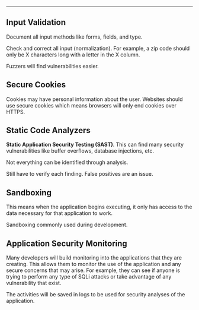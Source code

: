 
---

## Input Validation

Document all input methods like forms, fields, and type.

Check and correct all input (normalization). For example, a zip code should only be X characters long with a letter in the X column.

Fuzzers will find vulnerabilities easier. 

## Secure Cookies

Cookies may have personal information about the user. Websites should use secure cookies which means browsers will only end cookies over HTTPS.

## Static Code Analyzers 

**Static Application Security Testing (SAST)**. This can find many security vulnerabilities like buffer overflows, database injections, etc.

Not everything can be identified through analysis.

Still have to verify each finding. False positives are an issue.

## Sandboxing

This means when the application begins executing, it only has access to the data necessary for that application to work.

Sandboxing commonly used during development.

## Application Security Monitoring

Many developers will build monitoring into the applications that they are creating. This allows them to monitor the use of the application and any secure concerns that may arise. For example, they can see if anyone is trying to perform any type of SQLi attacks or take advantage of any vulnerability that exist. 

The activities will be saved in logs to be used for security analyses of the application.

